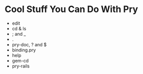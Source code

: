 # Cool Stuff You Can Do With Pry

* edit
* cd & ls
* ; and _
* .
* pry-doc, ? and $
* binding.pry
* help
* gem-cd
* pry-rails
